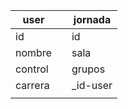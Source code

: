 


| user    |     | jornada  |
| ------- | --- | -------- |
| id      |     | id       |
| nombre  |     | sala     |
| control |     | grupos   |
| carrera |     | _id-user |
|         |     |          |


